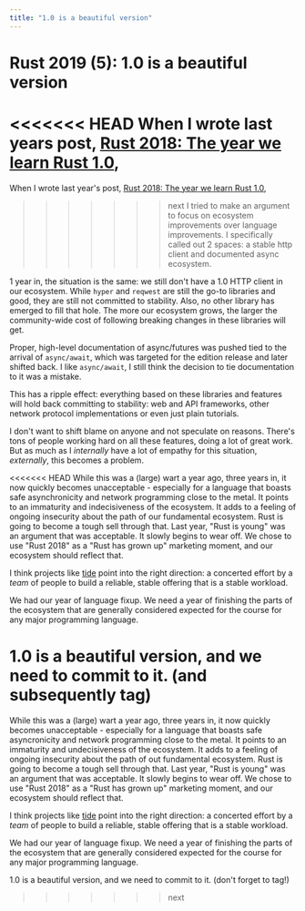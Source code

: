 ```yaml
---
title: "1.0 is a beautiful version"
---
```


# Rust 2019 (5): 1.0 is a beautiful version

<<<<<<< HEAD
When I wrote last years post, [Rust 2018: The year we learn Rust 1.0](https://yakshav.es/rust-2018),
=======
When I wrote last year's post, [Rust 2018: The year we learn Rust 1.0](https://yakshav.es/rust-2018),
>>>>>>> next
I tried to make an argument to focus on ecosystem improvements over language improvements.
I specifically called out 2 spaces: a stable http client and documented async ecosystem.

1 year in, the situation is the same: we still don't have a 1.0 HTTP client in our ecosystem. While `hyper` and `reqwest` are still the go-to libraries and good, they are still not committed to stability. Also, no other library has emerged to fill that hole. The more our ecosystem grows, the larger the community-wide cost of following breaking changes in these libraries will get.

Proper, high-level documentation of async/futures was pushed tied to the arrival of `async/await`, which was targeted for the edition release and later shifted back. I like `async/await`, I still think the decision to tie documentation to it was a mistake.

This has a ripple effect: everything based on these libraries and features will hold back committing to stability: web and API frameworks, other network protocol implementations or even just plain tutorials.

I don't want to shift blame on anyone and not speculate on reasons. There's tons of people working hard on all these features, doing a lot of great work. But as much as I _internally_ have a lot of empathy for this situation, _externally_, this becomes a problem.

<<<<<<< HEAD
While this was a (large) wart a year ago, three years in, it now quickly becomes unacceptable - especially for a language that boasts safe asynchronicity and network programming close to the metal. It points to an immaturity and indecisiveness of the ecosystem. It adds to a feeling of ongoing insecurity about the path of our fundamental ecosystem. Rust is going to become a tough sell through that. Last year, "Rust is young" was an argument that was acceptable. It slowly begins to wear off. We chose to use "Rust 2018" as a "Rust has grown up" marketing moment, and our ecosystem should reflect that.

I think projects like [tide](https://github.com/rust-net-wg/tide) point into the right direction: a concerted effort by a _team_ of people to build a reliable, stable offering that is a stable workload.

We had our year of language fixup. We need a year of finishing the parts of the ecosystem that are generally considered expected for the course for any major programming language.

1.0 is a beautiful version, and we need to commit to it. (and subsequently tag) 
=======
While this was a (large) wart a year ago, three years in, it now quickly becomes unacceptable - especially for a language that boasts safe asyncronicity and network programming close to the metal. It points to an immaturity and undecisiveness of the ecosystem. It adds to a feeling of ongoing insecurity about the path of out fundamental ecosystem. Rust is going to become a tough sell through that. Last year, "Rust is young" was an argument that was acceptable. It slowly begins to wear off. We chose to use "Rust 2018" as a "Rust has grown up" marketing moment, and our ecosystem should reflect that.

I think projects like [tide](https://github.com/rust-net-web/tide) point into the right direction: a concerted effort by a _team_ of people to build a reliable, stable offering that is a stable workload.

We had our year of language fixup. We need a year of finishing the parts of the ecosystem that are generally considered expected for the course for any major programming language.

1.0 is a beautiful version, and we need to commit to it. (don't forget to tag!) 
>>>>>>> next
